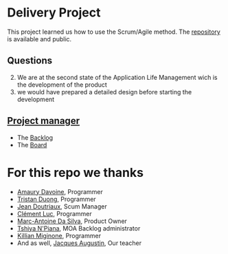 # Delivery Project
This project learned us how to use the Scrum/Agile method. The [repository](https://github.com/jeandtx/test-git/tree/add-content-after-login) is available and public.


## Questions
2) We are at the second state of the Application Life Management wich is the development of the product
3) we would have prepared a detailed design before starting the development

## [Project manager](https://jeandtx.notion.site/Product-Page-da8d32fbfe724f62a337141fbec58b50)
- The [Backlog](https://www.notion.so/jeandtx/292d1629a2d6417aa44c9fb4a988cd1e?v=5f9f7ae222d24983b251b69d609c4e1c)
- The [Board](https://www.notion.so/jeandtx/Board-4f7965902e4646fcb501c90d2294556c)


# For this repo we thanks
- [Amaury Davoine](https://github.com/heqqqqx), Programmer
- [Tristan Duong](https://github.com/StritanS), Programmer
- [Jean Doutriaux](https://github.com/jeandtx), Scum Manager
- [Clément Luc](https://github.com/sodekai), Programmer
- [Marc-Antoine Da Silva](https://github.com/DSmarc7), Product Owner
- [Tshiya N'Piana](https://github.com/thsiya-mpn), MOA Backlog administrator
- [Killian Miginone](https://github.com/lolgargi), Programmer
- And as well, [Jacques Augustin](https://github.com/jaaugustin), Our teacher
